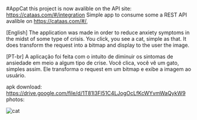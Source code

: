 #AppCat
this project is now avalible on the API site: https://cataas.com/#/integration
Simple app to consume some a REST API avalible on https://cataas.com/#/, 

[English]
  The application was made in order to reduce anxiety symptoms in the midst of some type of crisis. 
  You click, you see a cat, simple as that.
  It does transform the request into a bitmap and display to the user the image.


[PT-br] 
  A aplicação foi feita com o intuito de diminuir os sintomas de ansiedade em meio a algum tipo de crise. 
  Você clica, você vê um gato, simples assim.
  Ele transforma o request em um bitmap e exibe a imagem ao usuário.

apk download:
  https://drive.google.com/file/d/1T81l3FI51C4LJogOcLfKcWYvmWaQykW9
photos:

![cat](https://user-images.githubusercontent.com/77680596/165212684-6231f123-8172-4af2-ab6e-a2326b391798.png)
